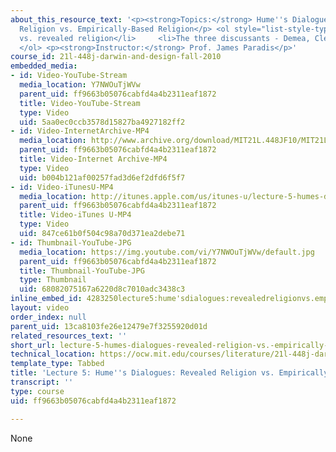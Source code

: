 ```yaml
---
about_this_resource_text: '<p><strong>Topics:</strong> Hume''s Dialogues: Revealed
  Religion vs. Empirically-Based Religion</p> <ol style="list-style-type:disc">     <li>Natural
  vs. revealed religion</li>     <li>The three discussants - Demea, Cleanthes, Philo</li>
  </ol> <p><strong>Instructor:</strong> Prof. James Paradis</p>'
course_id: 21l-448j-darwin-and-design-fall-2010
embedded_media:
- id: Video-YouTube-Stream
  media_location: Y7NWOuTjWVw
  parent_uid: ff9663b05076cabfd4a4b2311eaf1872
  title: Video-YouTube-Stream
  type: Video
  uid: 5aa0ec0ccb3578d15827ba4927182ff2
- id: Video-InternetArchive-MP4
  media_location: http://www.archive.org/download/MIT21L.448JF10/MIT21L_448JF10_lec05_300k.mp4
  parent_uid: ff9663b05076cabfd4a4b2311eaf1872
  title: Video-Internet Archive-MP4
  type: Video
  uid: b004b121af00257fad3d6ef2dfd6f5f7
- id: Video-iTunesU-MP4
  media_location: http://itunes.apple.com/us/itunes-u/lecture-5-humes-dialogues/id524410263?i=114468565
  parent_uid: ff9663b05076cabfd4a4b2311eaf1872
  title: Video-iTunes U-MP4
  type: Video
  uid: 847ce61b0f504c98a70d371ea2debe71
- id: Thumbnail-YouTube-JPG
  media_location: https://img.youtube.com/vi/Y7NWOuTjWVw/default.jpg
  parent_uid: ff9663b05076cabfd4a4b2311eaf1872
  title: Thumbnail-YouTube-JPG
  type: Thumbnail
  uid: 68082075167a6220d8c7010adc3438c3
inline_embed_id: 4283250lecture5:hume'sdialogues:revealedreligionvs.empirically-basedreligion83062313
layout: video
order_index: null
parent_uid: 13ca8103fe26e12479e7f3255920d01d
related_resources_text: ''
short_url: lecture-5-humes-dialogues-revealed-religion-vs.-empirically-based-religion
technical_location: https://ocw.mit.edu/courses/literature/21l-448j-darwin-and-design-fall-2010/video-lectures/lecture-5-humes-dialogues-revealed-religion-vs.-empirically-based-religion
template_type: Tabbed
title: 'Lecture 5: Hume''s Dialogues: Revealed Religion vs. Empirically-Based Religion'
transcript: ''
type: course
uid: ff9663b05076cabfd4a4b2311eaf1872

---
```

None